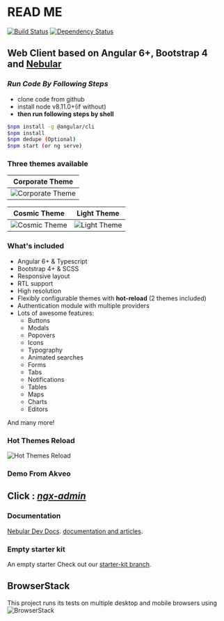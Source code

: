 # READ ME

[![Build Status](https://travis-ci.org/akveo/ngx-admin.svg?branch=master)](https://travis-ci.org/akveo/ngx-admin)
[![Dependency Status](https://david-dm.org/akveo/ngx-admin/status.svg)](https://david-dm.org/akveo/ng2-admin)

## Web Client based on Angular 6+, Bootstrap 4 and [Nebular](https://github.com/akveo/nebular)

### *Run Code By Following Steps*

* clone code from github
* install node v8.11.0+(if without)
* **then run following steps by shell**

~~~bash
$npm install -g @angular/cli
$npm install
$npm dedupe (Optional)
$npm start (or ng serve)

~~~

### Three themes available

| Corporate Theme |
|:---------------:|
|![Corporate Theme](https://i.imgur.com/axbJYdN.png)|

| Cosmic Theme | Light Theme |
|:------------:|:--------------:|
|![Cosmic Theme](https://i.imgur.com/FgRZcqL.png)|![Light Theme](https://i.imgur.com/fozHlRJ.png)|

### What's included

* Angular 6+ & Typescript
* Bootstrap 4+ & SCSS
* Responsive layout
* RTL support
* High resolution
* Flexibly configurable themes with **hot-reload** (2 themes included)
* Authentication module with multiple providers
* Lots of awesome features:
  * Buttons
  * Modals
  * Popovers
  * Icons
  * Typography
  * Animated searches
  * Forms
  * Tabs
  * Notifications
  * Tables
  * Maps
  * Charts
  * Editors

And many more!

### Hot Themes Reload

![Hot Themes Reload](https://i.imgur.com/XoJtfvK.gif)

### Demo From Akveo

## Click :  ***[ngx-admin](http://akveo.com/ngx-admin/)***

### Documentation

[Nebular Dev Docs](https://github.com/akveo/nebular/blob/master/DEV_DOCS.md).
[documentation and articles](https://akveo.github.io/nebular/docs/guides/install-based-on-starter-kit).

### Empty starter kit

An empty starter  Check out our [starter-kit branch](https://github.com/CodeDeity/hft-web-client/tree/starter-kit).

## BrowserStack

This project runs its tests on multiple desktop and mobile browsers using
![BrowserStack](https://cloud.githubusercontent.com/assets/131406/22254249/534d889e-e254-11e6-8427-a759fb23b7bd.png)
